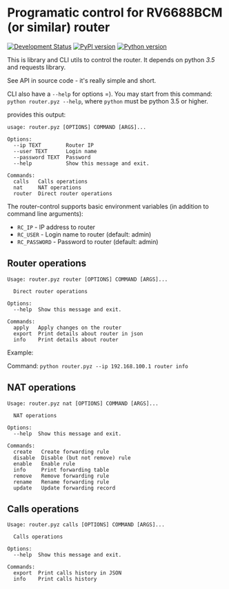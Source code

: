 # Programatic control for RV6688BCM (or similar) router

[![Development Status](https://img.shields.io/pypi/status/rvcm.svg)](https://pypi.python.org/pypi/rvcm/)
 [![PyPI version](https://img.shields.io/pypi/v/rvcm.svg)](https://pypi.python.org/pypi/rvcm/)
[![Python version](https://img.shields.io/pypi/pyversions/rvcm.svg)](https://pypi.python.org/pypi/rvcm/)

This is library and CLI utils to control the router. It depends on python *3.5* and requests library.

See API in source code - it's really simple and short.

CLI also have a `--help` for options =). You may start from this command: `python router.pyz --help`, where `python` must be python 3.5 or higher.

provides this output:

```
usage: router.pyz [OPTIONS] COMMAND [ARGS]...

Options:
  --ip TEXT        Router IP
  --user TEXT      Login name
  --password TEXT  Password
  --help           Show this message and exit.

Commands:
  calls   Calls operations
  nat     NAT operations
  router  Direct router operations
```

The router-control supports basic environment variables (in addition to command line arguments):

* `RC_IP` - IP address to router
* `RC_USER` - Login name to router (default: admin)
* `RC_PASSWORD` - Password to router (default: admin)


## Router operations

```
Usage: router.pyz router [OPTIONS] COMMAND [ARGS]...

  Direct router operations

Options:
  --help  Show this message and exit.

Commands:
  apply   Apply changes on the router
  export  Print details about router in json
  info    Print details about router

```

Example:

Command: `python router.pyz --ip 192.168.100.1 router info`

## NAT operations

```
Usage: router.pyz nat [OPTIONS] COMMAND [ARGS]...

  NAT operations

Options:
  --help  Show this message and exit.

Commands:
  create   Create forwarding rule
  disable  Disable (but not remove) rule
  enable   Enable rule
  info     Print forwarding table
  remove   Remove forwarding rule
  rename   Rename forwarding rule
  update   Update forwarding record

```

## Calls operations

```
Usage: router.pyz calls [OPTIONS] COMMAND [ARGS]...

  Calls operations

Options:
  --help  Show this message and exit.

Commands:
  export  Print calls history in JSON
  info    Print calls history
```
